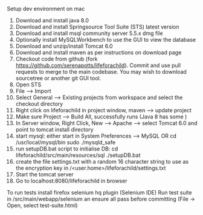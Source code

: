 Setup dev environment on mac

1. Download and install java 8.0
2. Download and install Springsource Tool Suite (STS) latest version
3. Download and install msql community server 5.5.x dmg file
4. Optionally install MySQLWorkbench to use the GUI to view the database
5. Download and unzip/install Tomcat 6.0
6. Download and install maven as per instructions on download page
7. Checkout code from github (fork https://github.com/serenapotts/lifeforachild). Commit and use pull requests to merge to the main codebase. You may wish to download sourcetree or another git GUI tool.
8. Open STS
9. File --> Import
10. Select General --> Existing projects from workspace and select the checkout directory
11. Right click on lifeforachild in project window, maven —> update project
12. Make sure Project --> Build All, successfully runs (Java 8 has some )
13. In Server window, Right Click, New —> Apache —> select Tomcat 6.0 and point to tomcat install directory
14. start mysql: 
either start in System Preferences --> MySQL OR 
cd /usr/local/mysql/bin
sudo ./mysqld_safe
15. run setupDB.bat script to initialise DB:
cd lifeforachild/src/main/resources/sql
./setupDB.bat
16. create the file settings.txt with a random 16 character string to use as the encryption key in /<user.home>/lifeforachild/settings.txt
17. Start the tomcat server
18. Go to localhost:8080/lifeforachild in browser

To run tests install firefox selenium hq plugin (Selenium IDE)
Run test suite in /src/main/webapp/selenium an ensure all pass before committing (File -> Open, select test-suite.html)


